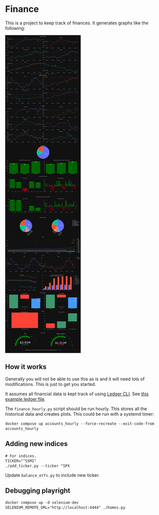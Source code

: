 # Finance

This is a project to keep track of finances. It generates graphs like the following:

![Screenshot](examples/screenshot.jpeg)

## How it works

Generally you will not be able to use this as is and it will need lots of modifications. This
is just to get you started.

It assumes all financial data is kept track of using [Ledger CLI](https://ledger-cli.org/).
See [this example ledger file](examples/ledger.ledger).

The `finance_hourly.py` script should be run hourly. This stores all the historical data and creates plots.
This could be run with a systemd timer:

```shell
docker compose up accounts_hourly --force-recreate --exit-code-from accounts_hourly
```

## Adding new indices

```shell
# For indices.
TICKER="^SSMI"
./add_ticker.py --ticker ^SPX
```

Update `balance_etfs.py` to include new ticker.

## Debugging playright

```shell
docker compose up -d selenium-dev
SELENIUM_REMOTE_URL="http://localhost:4444" ./homes.py
```

